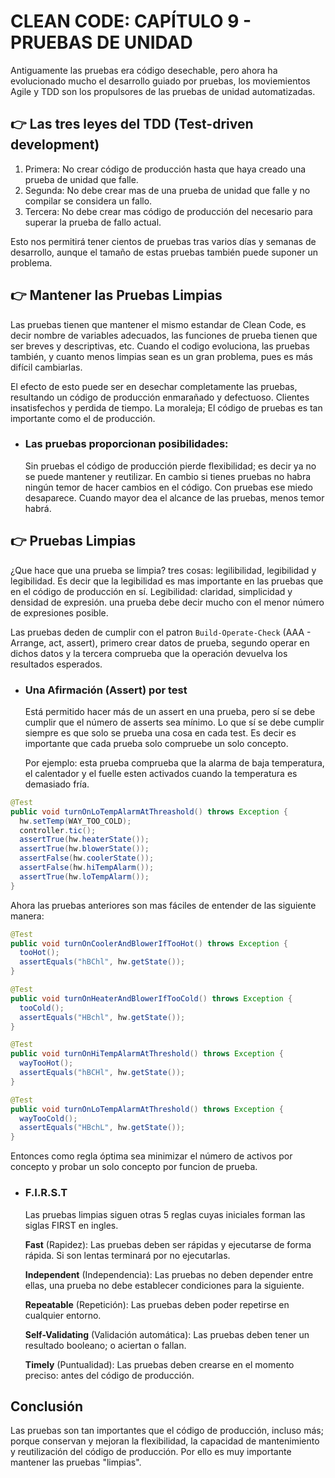 # CLEAN CODE: CAPÍTULO 9 - PRUEBAS DE UNIDAD

Antiguamente las pruebas era código desechable, pero ahora ha evolucionado mucho el desarrollo guiado por pruebas, los moviemientos Agile y TDD son los propulsores de las pruebas de unidad automatizadas.

## 👉 Las tres leyes del TDD (Test-driven development)

1. Primera: No crear código de producción hasta que haya creado una prueba de unidad que falle.
2. Segunda: No debe crear mas de una prueba de unidad que falle y no compilar se considera un fallo.
3. Tercera: No debe crear mas código de producción del necesario para superar la prueba de fallo actual.

Esto nos permitirá tener cientos de pruebas tras varios días y semanas de desarrollo, aunque el tamaño de estas pruebas también puede suponer un problema.

## 👉 Mantener las Pruebas Limpias

Las pruebas tienen que mantener el mismo estandar de Clean Code, es decir nombre de variables adecuados, las funciones de prueba tienen que ser breves y descriptivas, etc. Cuando el codigo evoluciona, las pruebas también, y cuanto menos limpias sean es un gran problema, pues es más difícil cambiarlas.

El efecto de esto puede ser en desechar completamente las pruebas, resultando un código de producción enmarañado y defectuoso. Clientes insatisfechos y perdida de tiempo. La moraleja; El código de pruebas es tan importante como el de producción.

- ### Las pruebas proporcionan posibilidades:

  Sin pruebas el código de producción pierde flexibilidad; es decir ya no se puede mantener y reutilizar. En cambio si tienes pruebas no habra ningún temor de hacer cambios en el código. Con pruebas ese miedo desaparece. Cuando mayor dea el alcance de las pruebas, menos temor habrá.

## 👉 Pruebas Limpias

¿Que hace que una prueba se limpia? tres cosas: legilibilidad, legibilidad y legibilidad. Es decir que la legibilidad es mas importante en las pruebas que en el código de producción en sí.
Legibilidad: claridad, simplicidad y densidad de expresión. una prueba debe decir mucho con el menor número de expresiones posible.

Las pruebas deden de cumplir con el patron `Build-Operate-Check` (AAA - Arrange, act, assert), primero crear datos de prueba, segundo operar en dichos datos y la tercera comprueba que la operación devuelva los resultados esperados.

- ### Una Afirmación (Assert) por test

  Está permitido hacer más de un assert en una prueba, pero sí se debe cumplir que el número de asserts sea mínimo. Lo que sí se debe cumplir siempre es que solo se prueba una cosa en cada test. Es decir es importante que cada prueba solo compruebe un solo concepto.

  Por ejemplo: esta prueba comprueba que la alarma de baja temperatura, el calentador y el fuelle esten activados cuando la temperatura es demasiado fría.

```java
@Test
public void turnOnLoTempAlarmAtThreashold() throws Exception {
  hw.setTemp(WAY_TOO_COLD);
  controller.tic();
  assertTrue(hw.heaterState());
  assertTrue(hw.blowerState());
  assertFalse(hw.coolerState());
  assertFalse(hw.hiTempAlarm());
  assertTrue(hw.loTempAlarm());
}
```

Ahora las pruebas anteriores son mas fáciles de entender de las siguiente manera:

```java
@Test
public void turnOnCoolerAndBlowerIfTooHot() throws Exception {
  tooHot();
  assertEquals("hBChl", hw.getState());
}

@Test
public void turnOnHeaterAndBlowerIfTooCold() throws Exception {
  tooCold();
  assertEquals("HBchl", hw.getState());
}

@Test
public void turnOnHiTempAlarmAtThreshold() throws Exception {
  wayTooHot();
  assertEquals("hBCHl", hw.getState());
}

@Test
public void turnOnLoTempAlarmAtThreshold() throws Exception {
  wayTooCold();
  assertEquals("HBchL", hw.getState());
}
```

Entonces como regla óptima sea minimizar el número de activos por concepto y probar un solo concepto por funcion de prueba.

- ### F.I.R.S.T

  Las pruebas limpias siguen otras 5 reglas cuyas iniciales forman las siglas FIRST en ingles.

  **Fast** (Rapidez): Las pruebas deben ser rápidas y ejecutarse de forma rápida. Si son lentas terminará por no ejecutarlas.

  **Independent** (Independencia): Las pruebas no deben depender entre ellas, una prueba no debe establecer condiciones para la siguiente.

  **Repeatable** (Repetición): Las pruebas deben poder repetirse en cualquier entorno.

  **Self-Validating** (Validación automática): Las pruebas deben tener un resultado booleano; o aciertan o fallan.

  **Timely** (Puntualidad): Las pruebas deben crearse en el momento preciso: antes del código de producción.

## Conclusión

Las pruebas son tan importantes que el código de producción, incluso más; porque conservan y mejoran la flexibilidad, la capacidad de mantenimiento y reutilización del código de producción. Por ello es muy importante mantener las pruebas "limpias".

